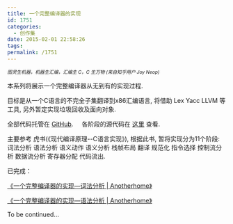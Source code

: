 ```yaml
---
title: 一个完整编译器的实现
id: 1751
categories:
  - 创作集
date: 2015-02-01 22:58:26
tags:
permalink: /1751
---
```


<span style="font-size: 8pt;">_图灵生机器，机器生汇编，汇编生 C，C 生万物
(来自知乎用户 Joy Neop)_</span>

本系列将展示一个完整编译器从无到有的实现过程.

目标是从一个C语言的不完全子集翻译到x86汇编语言, 将借助 Lex Yacc LLVM 等工具, 另外暂定实现垃圾回收及面向对象.

全部代码托管在 [GitHub](https://github.com/DIYgod/Compiler).     各阶段的源代码在 [这里](http://www.anotherhome.net/file/compiler/) 查看.

主要参考 虎书(《现代编译原理--C语言实现》), 根据此书, 暂将实现分为11个阶段: 词法分析 语法分析 语义动作 语义分析 栈帧布局 翻译 规范化 指令选择 控制流分析 数据流分析 寄存器分配 代码流出.

已完成：

[《一个完整编译器的实现—词法分析 | Anotherhome》](http://www.anotherhome.net/1754)

[《一个完整编译器的实现—语法分析 | Anotherhome》](http://www.anotherhome.net/1764)

To be continued...